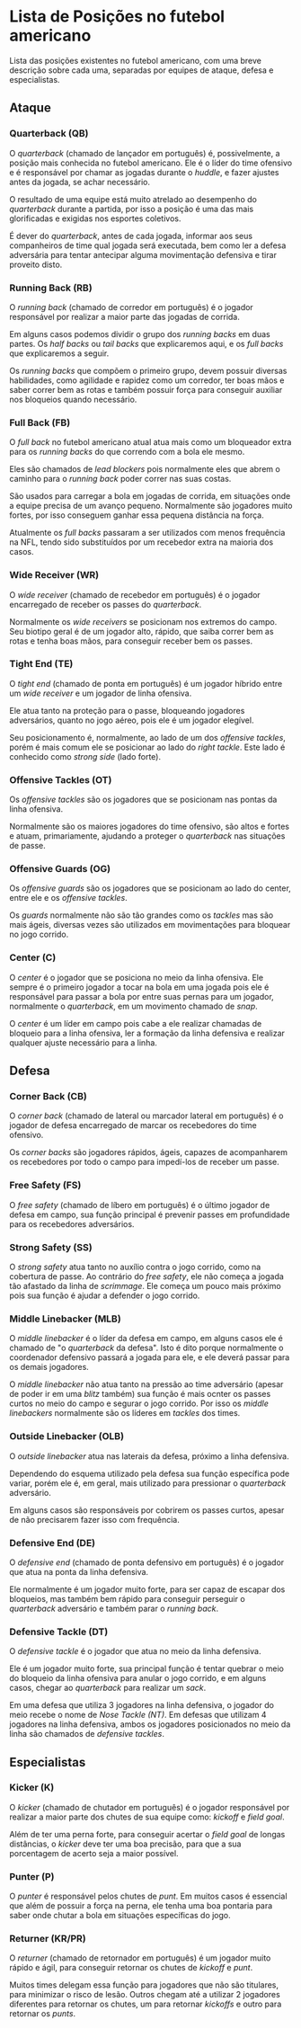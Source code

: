 # Lista de Posições no futebol americano

Lista das posições existentes no futebol americano, com uma breve descrição sobre cada uma, separadas por equipes de ataque, defesa e especialistas.

## Ataque

### Quarterback (QB)

O _quarterback_ (chamado de lançador em português) é, possivelmente, a posição mais conhecida no futebol americano. Ele é o líder do time ofensivo e é responsável por chamar as jogadas durante o _huddle_, e fazer ajustes antes da jogada, se achar necessário.

O resultado de uma equipe está muito atrelado ao desempenho do _quarterback_ durante a partida, por isso a posição é uma das mais glorificadas e exigidas nos esportes coletivos.

É dever do _quarterback_, antes de cada jogada, informar aos seus companheiros de time qual jogada será executada, bem como ler a defesa adversária para tentar antecipar alguma movimentação defensiva e tirar proveito disto.

### Running Back (RB)

O _running back_ (chamado de corredor em português) é o jogador responsável por realizar a maior parte das jogadas de corrida. 

Em alguns casos podemos dividir o grupo dos _running backs_ em duas partes. Os _half backs_ ou _tail backs_ que explicaremos aqui, e os _full backs_ que explicaremos a seguir.

Os _running backs_ que compõem o primeiro grupo, devem possuir diversas habilidades, como agilidade e rapidez como um corredor, ter boas mãos e saber correr bem as rotas e também possuir força para conseguir auxiliar nos bloqueios quando necessário.

### Full Back (FB)

O _full back_ no futebol americano atual atua mais como um bloqueador extra para os _running backs_ do que correndo com a bola ele mesmo.

Eles são chamados de _lead blockers_ pois normalmente eles que abrem o caminho para o _running back_ poder correr nas suas costas.

São usados para carregar a bola em jogadas de corrida, em situações onde a equipe precisa de um avanço pequeno. Normalmente são jogadores muito fortes, por isso conseguem ganhar essa pequena distância na força.

Atualmente os _full backs_ passaram a ser utilizados com menos frequência na NFL, tendo sido substituídos por um recebedor extra na maioria dos casos.

### Wide Receiver (WR)

O _wide receiver_ (chamado de recebedor em português) é o jogador encarregado de receber os passes do _quarterback_.

Normalmente os _wide receivers_ se posicionam nos extremos do campo. Seu biotipo geral é de um jogador alto, rápido, que saiba correr bem as rotas e tenha boas mãos, para conseguir receber bem os passes.

### Tight End (TE)

O _tight end_ (chamado de ponta em português) é um jogador híbrido entre um _wide receiver_ e um jogador de linha ofensiva. 

Ele atua tanto na proteção para o passe, bloqueando jogadores adversários, quanto no jogo aéreo, pois ele é um jogador elegível.

Seu posicionamento é, normalmente, ao lado de um dos _offensive tackles_, porém é mais comum ele se posicionar ao lado do _right tackle_. Este lado é conhecido como _strong side_ (lado forte).

### Offensive Tackles (OT)

Os _offensive tackles_ são os jogadores que se posicionam nas pontas da linha ofensiva. 

Normalmente são os maiores jogadores do time ofensivo, são altos e fortes e atuam, primariamente, ajudando a proteger o _quarterback_ nas situações de passe.

### Offensive Guards (OG)

Os _offensive guards_ são os jogadores que se posicionam ao lado do center, entre ele e os _offensive tackles_. 

Os _guards_ normalmente não são tão grandes como os _tackles_ mas são mais ágeis, diversas vezes são utilizados em movimentações para bloquear no jogo corrido.

### Center (C)

O _center_ é o jogador que se posiciona no meio da linha ofensiva. Ele sempre é o primeiro jogador a tocar na bola em uma jogada pois ele é responsável para passar a bola por entre suas pernas para um jogador, normalmente o _quarterback_, em um movimento chamado de _snap_.

O _center_ é um líder em campo pois cabe a ele realizar chamadas de bloqueio para a linha ofensiva, ler a formação da linha defensiva e realizar qualquer ajuste necessário para a linha.

## Defesa

### Corner Back (CB)

O _corner back_ (chamado de lateral ou marcador lateral em português) é o jogador de defesa encarregado de marcar os recebedores do time ofensivo.

Os _corner backs_ são jogadores rápidos, ágeis, capazes de acompanharem os recebedores por todo o campo para impedí-los de receber um passe.

### Free Safety (FS)

O _free safety_ (chamado de líbero em português) é o último jogador de defesa em campo, sua função principal é prevenir passes em profundidade para os recebedores adversários.

### Strong Safety (SS)

O _strong safety_ atua tanto no auxílio contra o jogo corrido, como na cobertura de passe. Ao contrário do _free safety_, ele não começa a jogada tão afastado da linha de _scrimmage_. Ele começa um pouco mais próximo pois sua função é ajudar a defender o jogo corrido.

### Middle Linebacker (MLB)

O _middle linebacker_ é o líder da defesa em campo, em alguns casos ele é chamado de "o _quarterback_ da defesa". Isto é dito porque normalmente o coordenador defensivo passará a jogada para ele, e ele deverá passar para os demais jogadores.

O _middle linebacker_ não atua tanto na pressão ao time adversário (apesar de poder ir em uma _blitz_ também) sua função é mais ocnter os passes curtos no meio do campo e segurar o jogo corrido. Por isso os _middle linebackers_ normalmente são os líderes em _tackles_ dos times.

### Outside Linebacker (OLB)

O _outside linebacker_ atua nas laterais da defesa, próximo a linha defensiva. 

Dependendo do esquema utilizado pela defesa sua função específica pode variar, porém ele é, em geral, mais utilizado para pressionar o _quarterback_ adversário.

Em alguns casos são responsáveis por cobrirem os passes curtos, apesar de não precisarem fazer isso com frequência.

### Defensive End (DE)

O _defensive end_ (chamado de ponta defensivo em português) é o jogador que atua na ponta da linha defensiva. 

Ele normalmente é um jogador muito forte, para ser capaz de escapar dos bloqueios, mas também bem rápido para conseguir perseguir o _quarterback_ adversário e também parar o _running back_.

### Defensive Tackle (DT)

O _defensive tackle_ é o jogador que atua no meio da linha defensiva.

Ele é um jogador muito forte, sua principal função é tentar quebrar o meio do bloqueio da linha ofensiva para anular o jogo corrido, e em alguns casos, chegar ao _quarterback_ para realizar um _sack_.

Em uma defesa que utiliza 3 jogadores na linha defensiva, o jogador do meio recebe o nome de _Nose Tackle (NT)_. Em defesas que utilizam 4 jogadores na linha defensiva, ambos os jogadores posicionados no meio da linha são chamados de _defensive tackles_.

## Especialistas

### Kicker (K)

O _kicker_ (chamado de chutador em português) é o jogador responsável por realizar a maior parte dos chutes de sua equipe como: _kickoff_ e _field goal_.

Além de ter uma perna forte, para conseguir acertar o _field goal_ de longas distâncias, o _kicker_ deve ter uma boa precisão, para que a sua porcentagem de acerto seja a maior possível.

### Punter (P)

O _punter_ é responsável pelos chutes de _punt_. Em muitos casos é essencial que além de possuir a força na perna, ele tenha uma boa pontaria para saber onde chutar a bola em situações específicas do jogo.

### Returner (KR/PR)

O _returner_ (chamado de retornador em português) é um jogador muito rápido e ágil, para conseguir retornar os chutes de _kickoff_ e _punt_.

Muitos times delegam essa função para jogadores que não são titulares, para minimizar o risco de lesão. Outros chegam até a utilizar 2 jogadores diferentes para retornar os chutes, um para retornar _kickoffs_ e outro para retornar os _punts_.